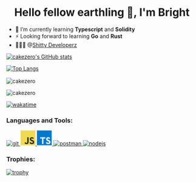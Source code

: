 <h1 align="center">Hello fellow earthling 👋, I'm Bright</h1>

<!--
**cakezero/cakezero** is a ✨ _special_ ✨ repository because its `README.md` (this file) appears on your GitHub profile.

Here are some ideas to get you started: -->
- 🌱 I’m currently learning **Typescript** and **Solidity**
- ⚡ Looking forward to learning **Go** and **Rust**
- 👨🏾‍🍳 @[Shitty Developerz](https://github.com/ShittyDevz)



[![cakezero's GitHub stats](https://github-readme-stats.vercel.app/api?username=cakezero&show_icons=true&locale=en&count_private=true&count_public=true)](https://github.com/cakezero/github-readme-stats)


[![Top Langs](https://github-readme-stats.vercel.app/api/top-langs/?username=cakezero&langs_count=10&layout=compact)](https://github.com/cakezero/github-readme-stats)

<p><img align="center" src="https://github-readme-streak-stats.herokuapp.com/?user=cakezero&" alt="cakezero" /></p>

<p align="left"> <img src="https://komarev.com/ghpvc/?username=cakezero&label=Profile%20views&color=0e75b6&style=flat" alt="cakezero" /> </p>

[![wakatime](https://wakatime.com/badge/user/d6ca78a9-04ec-4d62-a0e7-d8c9f0f6c31b.svg)](https://wakatime.com/@d6ca78a9-04ec-4d62-a0e7-d8c9f0f6c31b)

<h3 align="left">Languages and Tools:</h3>
<p align="left"> <a href="https://git-scm.com/" target="_blank" rel="noreferrer"> <img src="https://www.vectorlogo.zone/logos/git-scm/git-scm-icon.svg" alt="git" width="40" height="40"/> </a> <a href="https://developer.mozilla.org/en-US/docs/Web/JavaScript" target="_blank" rel="noreferrer"> <img src="https://raw.githubusercontent.com/devicons/devicon/master/icons/javascript/javascript-original.svg" alt="javascript" width="40" height="40"/> </a> <a href="https://typescriptlang.org" target="_blank" rel="noreferrer"> <img src="https://raw.githubusercontent.com/devicons/devicon/master/icons/typescript/typescript-original.svg" alt="typescript" width="40" height="40"/> <a href="https://postman.com" target="_blank" rel="noreferrer"> <img src="https://www.vectorlogo.zone/logos/getpostman/getpostman-icon.svg" alt="postman" width="40" height="40"/> </a> <a href="https://nodejs.org" target="_blank" rel="noreferrer"> <img src="https://www.vectorlogo.zone/logos/nodejs/nodejs-icon.svg" alt="nodejs" width="40" height="40" /> </a> </p>

<h3 align="left">Trophies:</h3>

[![trophy](https://github-profile-trophy.vercel.app/?username=cakezero&theme=onedark)](https://github.com/ryo-ma/github-profile-trophy)
